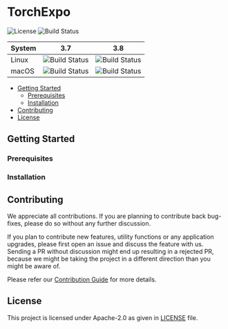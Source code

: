 # TorchExpo

<img src="https://img.shields.io/github/license/torchexpo/torchexpo?style=flat-square"
   alt="License">
<img src="https://img.shields.io/travis/torchexpo/torchexpo?style=flat-square" alt="Build Status">

| System | 3.7 | 3.8 |
|--------|-----|-----|
| Linux  | ![Build Status](https://travis-matrix-badges.herokuapp.com/repos/torchexpo/torchexpo/branches/master/1) | ![Build Status](https://travis-matrix-badges.herokuapp.com/repos/torchexpo/torchexpo/branches/master/2) |
| macOS  | ![Build Status](https://travis-matrix-badges.herokuapp.com/repos/torchexpo/torchexpo/branches/master/3) | ![Build Status](https://travis-matrix-badges.herokuapp.com/repos/torchexpo/torchexpo/branches/master/4) |

- [Getting Started](#getting-started)
  - [Prerequisites](#prerequisites)
  - [Installation](#installation)
- [Contributing](#contributing)
- [License](#license)

## Getting Started

### Prerequisites

### Installation

## Contributing

We appreciate all contributions. If you are planning to contribute back bug-fixes, please do so
without any further discussion.

If you plan to contribute new features, utility functions or any application upgrades, please first
open an issue and discuss the feature with us. Sending a PR without discussion might end up
resulting in a rejected PR, because we might be taking the project in a different direction
than you might be aware of.

Please refer our [Contribution Guide](CONTRIBUTING.md) for more details.

## License

This project is licensed under Apache-2.0 as given in [LICENSE](LICENSE) file.
